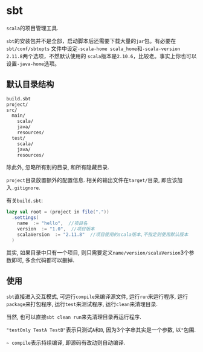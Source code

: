 # sbt

`scala`的项目管理工具.

`sbt`的安装包并不是全部，启动脚本后还需要下载大量的`jar`包。有必要在`sbt/conf/sbtopts`
文件中设定`-scala-home scala_home`和`-scala-version 2.11.8`两个选项，不然默认使用的
`scala`版本是`2.10.6`，比较老。事实上你也可以设置`-java-home`选项。

## 默认目录结构

```sh
build.sbt
project/
src/
  main/
    scala/
    java/
    resources/
  test/
    scala/
    java/
    resources/
```

除此外, 忽略所有别的目录, 和所有隐藏目录. 

`project`目录放置额外的配置信息. 相关的输出文件在`target/`目录, 即应该加入`.gitignore`.

有关`build.sbt`:
```scala
lazy val root = (project in file("."))
  .settings(
    name  := "hello",  //项目名
    version  := "1.0",  //项目版本
    scalaVersion  := "2.11.8"  //项目使用的scala版本,不指定则使用默认版本
  )
```

其实, 如果目录中只有一个项目, 则只需要定义`name/version/scalaVersion`3个参数即可,
多余代码都可以删掉.

## 使用

`sbt`直接进入交互模式, 可运行`compile`来编译源文件, 运行`run`来运行程序, 运行
`package`来打包程序, 运行`test`来测试程序, 运行`clean`来清理目录.

当然, 也可以直接`sbt clean run`来先清理目录再运行程序.

`"testOnly TestA TestB"`表示只测试`A`和`B`, 因为3个字串其实是一个参数, 以`"`包围.

`~ compile`表示持续编译, 即源码有改动则自动编译.
